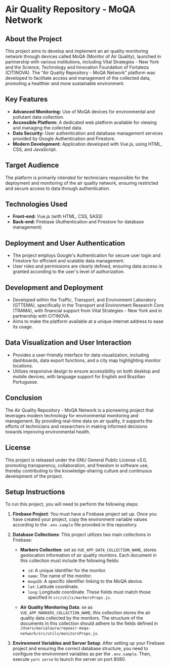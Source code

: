 # Air Quality Repository - MoQA Network

## About the Project

This project aims to develop and implement an air quality monitoring network through devices called MoQA (Monitor of Air Quality), launched in partnership with various institutions, including Vital Strategies - New York and the Science, Technology and Innovation Foundation of Fortaleza (CITINOVA). The "Air Quality Repository - MoQA Network" platform was developed to facilitate access and management of the collected data, promoting a healthier and more sustainable environment.

## Key Features

- **Advanced Monitoring:** Use of MoQA devices for environmental and pollutant data collection.
- **Accessible Platform:** A dedicated web platform available for viewing and managing the collected data.
- **Data Security:** User authentication and database management services provided by Google Authentication and Firestore.
- **Modern Development:** Application developed with Vue.js, using HTML, CSS, and JavaScript.

## Target Audience

The platform is primarily intended for technicians responsible for the deployment and monitoring of the air quality network, ensuring restricted and secure access to data through authentication.

## Technologies Used

- **Front-end:** Vue.js (with HTML, CSS, SASS)
- **Back-end:** Firebase (Authentication and Firestore for database management)

## Deployment and User Authentication

- The project employs Google's Authentication for secure user login and Firestore for efficient and scalable data management.
- User roles and permissions are clearly defined, ensuring data access is granted according to the user's level of authorization.

## Development and Deployment

- Developed within the Traffic, Transport, and Environment Laboratory (GTTEMA), specifically in the Transport and Environment Research Core (TRAMA), with financial support from Vital Strategies - New York and in partnership with CITINOVA.
- Aims to make the platform available at a unique internet address to ease its usage.

## Data Visualization and User Interaction

- Provides a user-friendly interface for data visualization, including dashboards, data export functions, and a city map highlighting monitor locations.
- Utilizes responsive design to ensure accessibility on both desktop and mobile devices, with language support for English and Brazilian Portuguese.

## Conclusion

The Air Quality Repository - MoQA Network is a pioneering project that leverages modern technology for environmental monitoring and management. By providing real-time data on air quality, it supports the efforts of technicians and researchers in making informed decisions towards improving environmental health.

## License

This project is released under the GNU General Public License v3.0, promoting transparency, collaboration, and freedom in software use, thereby contributing to the knowledge-sharing culture and continuous development of the project.

## Setup Instructions

To run this project, you will need to perform the following steps:

1. **Firebase Project**: You must have a Firebase project set up. Once you have created your project, copy the environment variable values according to the `.env.sample` file provided in this repository.

2. **Database Collections**: This project utilizes two main collections in Firebase:

   - **Markers Collection**: set as `VUE_APP_DATA_COLLECTION_NAME`, stores geolocation information of air quality monitors. Each document in this collection must include the following fields:
     - `id`: A unique identifier for the monitor.
     - `name`: The name of the monitor.
     - `moqaID`: A specific identifier linking to the MoQA device.
     - `lat`: Latitude coordinate.
     - `long`: Longitude coordinate.
   These fields must match those specified in `src/utils/markersProps.js`.

   - **Air Quality Monitoring Data**: se as `VUE_APP_MARKERS_COLLECTION_NAME`, this collection stores the air quality data collected by the monitors. The structure of the documents in this collection should adhere to the fields defined in `/Users/marialaura/repoair-moqa-network/src/utils/monitorsProps.js`.

3. **Environment Variables and Server Setup**: After setting up your Firebase project and ensuring the correct database structure, you need to configure the environment variables as per the `.env.sample`. Then, execute `yarn serve` to launch the server on port 8080.
